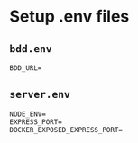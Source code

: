# Setup .env files

## `bdd.env`

```env
BDD_URL=
```

## `server.env`

```env
NODE_ENV=
EXPRESS_PORT=
DOCKER_EXPOSED_EXPRESS_PORT=
```